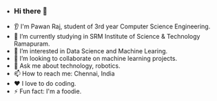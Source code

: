 - ### Hi there 👋
* 👂 I'm Pawan Raj, student of 3rd year Computer Science Engineering.
* 🔭 I’m currently studying in SRM Institute of Science & Technology Ramapuram.
* 🌱 I’m interested in Data Science and Machine Learing.
* 🤝 I’m looking to collaborate on machine learning projects.
* 💬 Ask me about technology, robotics.
* 📫 How to reach me: Chennai, India
* ❤️ I love to do coding.
* ⚡ Fun fact: I'm a foodie.

<!---
pawanraj77/pawanraj77 is a ✨ special ✨ repository because its `README.md` (this file) appears on your GitHub profile.
You can click the Preview link to take a look at your changes.
--->
